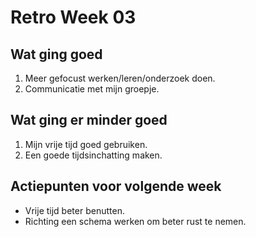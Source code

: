 # Retro Week 03

## Wat ging goed

1. Meer gefocust werken/leren/onderzoek doen.
2. Communicatie met mijn groepje.

## Wat ging er minder goed

1. Mijn vrije tijd goed gebruiken.
2. Een goede tijdsinchatting maken.

## Actiepunten voor volgende week

- Vrije tijd beter benutten.
- Richting een schema werken om beter rust te nemen.
